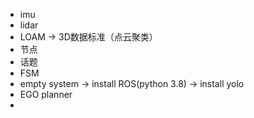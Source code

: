 - imu
- lidar
- LOAM -> 3D数据标准（点云聚类）
- 节点
- 话题
- FSM
- empty system -> install ROS(python 3.8) -> install yolo
- EGO planner
-  




